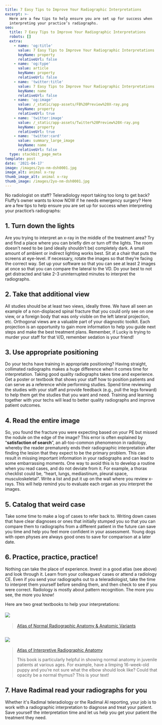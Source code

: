```yaml
---
title: 7 Easy Tips to Improve Your Radiographic Interpretations
excerpt: >-
  Here are a few tips to help ensure you are set up for success when
  interpreting your practice’s radiographs.
seo:
  title: 7 Easy Tips to Improve Your Radiographic Interpretations
  robots: []
  extra:
    - name: 'og:title'
      value: 7 Easy Tips to Improve Your Radiographic Interpretations
      keyName: property
      relativeUrl: false
    - name: 'og:type'
      value: article
      keyName: property
      relativeUrl: false
    - name: 'twitter:title'
      value: 7 Easy Tips to Improve Your Radiographic Interpretations
      keyName: name
      relativeUrl: false
    - name: 'og:image'
      value: /_static/app-assets/FB%20Preview%20X-ray.png
      keyName: property
      relativeUrl: true
    - name: 'twitter:image'
      value: /_static/app-assets/Twitter%20Preview%20X-ray.png
      keyName: property
      relativeUrl: true
    - name: 'twitter:card'
      value: summary_large_image
      keyName: name
      relativeUrl: false
  type: stackbit_page_meta
template: post
date: '2021-04-17'
image: /images/2yo-nm-dsh0001.jpg
image_alt: animal x-ray
thumb_image_alt: animal x-ray
thumb_image: /images/2yo-nm-dsh0001.jpg
---
```

No radiologist on staff? Teleradiology report taking too long to get back? Fluffy’s owner wants to know NOW if he needs emergency surgery? Here are a few tips to help ensure you are set up for success when interpreting your practice’s radiographs:

## **1. Turn down the lights**

Are you trying to interpret an x-ray in the middle of the treatment area? Try and find a place where you can briefly dim or turn off the lights. The room doesn't need to be (and ideally shouldn’t be) completely dark. A small amount of ambient or indirect lighting works best. Sit at a chair that puts the screens at eye-level. If necessary, rotate the images so that they’re facing the correct way. Set up your software so that you can see at least 2 images at once so that you can compare the lateral to the VD. Do your best to not get distracted and take 2-3 uninterrupted minutes to interpret the radiographs.

## **2. Take that additional view**

All studies should be at least two views, ideally three.  We have all seen an example of a non-displaced spinal fracture that you could only see on one view, or a foreign body that was only visible on the left lateral projection, etc. Orthogonal views are a valuable part of your diagnostic toolkit. Each projection is an opportunity to gain more information to help you guide next steps and make the best treatment plans. Remember, if Lucky is trying to murder your staff for that V/D, remember sedation is your friend!

## **3. Use appropriate positioning**

Do your techs have training in appropriate positioning? Having straight, collimated radiographs makes a huge difference when it comes time for interpretation. Taking good quality radiographs takes time and experience. Get a poster or textbook that shows your staff how to position patients and can serve as a reference while performing studies. Spend time reviewing the studies with your staff and provide feedback (e.g., pull the legs forward) to help them get the studies that you want and need. Training and learning together with your techs will lead to better quality radiographs and improve patient outcomes.

## **4. Read the entire image**

So, you found the fracture you were expecting based on your PE but missed the nodule on the edge of the image? This error is often explained by “**satisfaction of search**”, an all-too-common phenomenon in radiology, whereby the reader prematurely ends their radiographic interpretation after finding the lesion that they expect to be the primary problem. This can result in missing important information in your radiographs and can lead to some embarrassing moments. One way to avoid this is to develop a routine when you read cases, and do not deviate from it. For example,  a thorax checklist could be, “heart, lungs, mediastinum, pleural space, musculoskeletal”. Write a list and put it up on the wall where you review x-rays. This will help remind you to evaluate each organ as you interpret the images.

## **5. Catalog that weird case**

Take some time to make a log of cases to refer back to. Writing down cases that have clear diagnoses or ones that initially stumped you so that you can compare them to radiographs from a different patient in the future can save you time and help you feel more confident in your assessment. Young dogs with open physes are always good ones to save for comparison at a later date.

## **6. Practice, practice, practice!**

Nothing can take the place of experience. Invest in a good atlas (see above) and look through it. Learn from your colleagues' cases or attend a radiology CE.  Even if you send your radiographs out to a teleradiologist, take the time to interpret them yourself before sending them, and then check to see if you were correct. Radiology is mostly about pattern recognition. The more you see, the more you know!

Here are two great textbooks to help your interpretations:

#### ![](https://preview--marvelous-chestnut-1649c.stackbit.dev/images/atlas.jpg)

> [Atlas of Normal Radiographic Anatomy & Anatomic Variants](https://www.amazon.com/Radiographic-Anatomic-Variants-Robertson-2010-12-21/dp/B01JNZZWF0/ref=sr\_1\_2?dchild=1\&keywords=thrall+normal+radiographic+anatomy\&qid=1613996919\&sr=8-2)

## ![](https://preview--marvelous-chestnut-1649c.stackbit.dev/images/coulson.jpg)

> [Atlas of Interpretive Radiographic Anatomy](https://www.amazon.com/Atlas-Interpretative-Radiographic-Anatomy-Dog/dp/1405138998/ref=sr\_1\_1?dchild=1\&keywords=thrall+radiograph\&qid=1613996619\&sr=8-1)
>
> This book is particularly helpful in showing normal anatomy in juvenile patients at various ages.  For example, have a limping 16-week-old puppy and you’re not sure what the elbow should look like? Could that opacity be a normal thymus? This is your text!

## **7.** **Have Radimal read your radiographs for you**

Whether it's Radimal teleradiology or the Radimal AI reporting, your job is to work with a radiographic interpretation to diagnose and treat your patient. Save yourself the interpretation time and let us help you get your patient the treatment they need.
